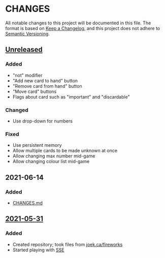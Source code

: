 # CHANGES

All notable changes to this project will be documented in this file. The format is based on [Keep a Changelog](https://keepachangelog.com/en/1.0.0/), and this project does not adhere to [Semantic Versioning](https://semver.org/spec/v2.0.0.html).

## [Unreleased]
### Added
+ "not" modifier
+ "Add new card to hand" button
+ "Remove card from hand" button
+ "Move card" buttons
+ Flags about card such as "important" and "discardable"
### Changed
+ Use drop-down for numbers
### Fixed
+ Use persistent memory
+ Allow multiple cards to be made unknown at once
+ Allow changing max number mid-game
+ Allow changing colour list mid-game

## 2021-06-14
### Added
+ [CHANGES.md](./CHANGES.md)

## [2021-05-31]
### Added
+ Created repository; took files from [joek.ca/fireworks](https://web.archive.org/web/20210614133328/https://joekoop.com/fireworks)
+ Started playing with [SSE](https://developer.mozilla.org/en-US/docs/Web/API/Server-sent_events)

[Unreleased]: https://github.com/jkoop/fireworks/compare/d2b9566...HEAD
[2021-05-31]: https://github.com/jkoop/fireworks/compare/b92d6c0...d2b9566
